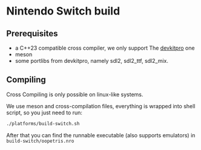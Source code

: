 # Nintendo Switch build

## Prerequisites

- a C++23 compatible cross compiler, we only support The [devkitpro](https://devkitpro.org/) one
- meson
- some portlibs from devkitpro, namely sdl2, sdl2_ttf, sdl2_mix.


## Compiling


Cross Compiling is only possible on linux-like systems.

We use meson and cross-compilation files, everything is wrapped into shell script, so you just need to run:


```bash
./platforms/build-switch.sh 

```
After that you can find the runnable executable (also supports emulators)
in `build-switch/oopetris.nro`
